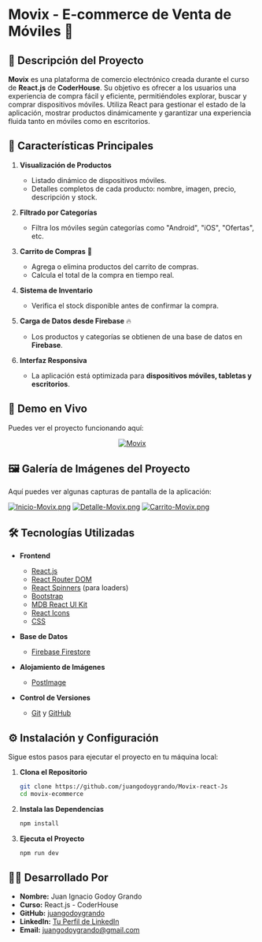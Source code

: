 # **Movix - E-commerce de Venta de Móviles** 📱

## 🚀 **Descripción del Proyecto**

**Movix** es una plataforma de comercio electrónico creada durante el curso de **React.js** de **CoderHouse**. Su objetivo es ofrecer a los usuarios una experiencia de compra fácil y eficiente, permitiéndoles explorar, buscar y comprar dispositivos móviles. Utiliza React para gestionar el estado de la aplicación, mostrar productos dinámicamente y garantizar una experiencia fluida tanto en móviles como en escritorios.


## 🎯 **Características Principales**

1. **Visualización de Productos**  
   - Listado dinámico de dispositivos móviles.  
   - Detalles completos de cada producto: nombre, imagen, precio, descripción y stock.

2. **Filtrado por Categorías**  
   - Filtra los móviles según categorías como "Android", "iOS", "Ofertas", etc.

3. **Carrito de Compras** 🛒  
   - Agrega o elimina productos del carrito de compras.  
   - Calcula el total de la compra en tiempo real.  

4. **Sistema de Inventario**  
   - Verifica el stock disponible antes de confirmar la compra.

5. **Carga de Datos desde Firebase** 🔥  
   - Los productos y categorías se obtienen de una base de datos en **Firebase**.

6. **Interfaz Responsiva**  
   - La aplicación está optimizada para **dispositivos móviles, tabletas y escritorios**.


## 🚀 **Demo en Vivo**

Puedes ver el proyecto funcionando aquí:  

<div align="center">
  <a href="https://movix-react-js-nu.vercel.app/">
    <img src="https://img.shields.io/badge/Movix-FF0000?style=for-the-badge&logo=vercel&logoColor=white" alt="Movix">
  </a>
</div>



## 🖼️ **Galería de Imágenes del Proyecto**

Aquí puedes ver algunas capturas de pantalla de la aplicación:

[![Inicio-Movix.png](https://i.postimg.cc/tRYSj2Bb/Inicio-Movix.png)](https://postimg.cc/7brM1Mvt)
[![Detalle-Movix.png](https://i.postimg.cc/YjB0hv6H/Detalle-Movix.png)](https://postimg.cc/ctT0z4k9)
[![Carrito-Movix.png](https://i.postimg.cc/XqCXjfyL/Carrito-Movix.png)](https://postimg.cc/K3mmQgf3)

## 🛠️ **Tecnologías Utilizadas**

- **Frontend**  
  - [React.js](https://react.dev/)  
  - [React Router DOM](https://reactrouter.com/en/main)  
  - [React Spinners](https://www.npmjs.com/package/react-spinners) (para loaders)  
  - [Bootstrap](https://getbootstrap.com/)  
  - [MDB React UI Kit](https://mdbootstrap.com/docs/b5/react/)  
  - [React Icons](https://react-icons.github.io/react-icons/)  
  - [CSS](https://developer.mozilla.org/es/docs/Web/CSS)  

- **Base de Datos**  
  - [Firebase Firestore](https://firebase.google.com/docs/firestore)  

- **Alojamiento de Imágenes**  
  - [PostImage](https://postimages.org/)  

- **Control de Versiones**  
  - [Git](https://git-scm.com/) y [GitHub](https://github.com/)



## ⚙️ Instalación y Configuración

Sigue estos pasos para ejecutar el proyecto en tu máquina local:

1. **Clona el Repositorio**
   ```bash
   git clone https://github.com/juangodoygrando/Movix-react-Js
   cd movix-ecommerce
   ```

2. **Instala las Dependencias**
   ```bash
   npm install
   ```

3. **Ejecuta el Proyecto**
   ```bash
   npm run dev
   ```


## 👨‍💻 **Desarrollado Por**

- **Nombre:** Juan Ignacio Godoy Grando  
- **Curso:** React.js - CoderHouse  
- **GitHub:** [juangodoygrando](https://github.com/juangodoygrando)  
- **LinkedIn:** [Tu Perfil de LinkedIn](www.linkedin.com/in/juanignacio-godoygrando)  
- **Email:** [juangodoygrando@gmail.com](mailto:juangodoygrando@gmail.com)
